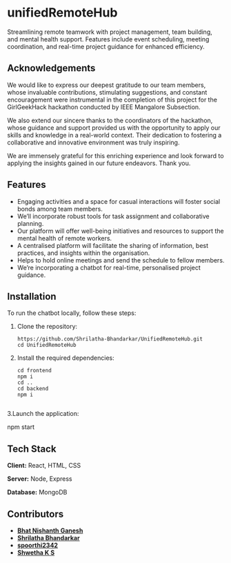 # unifiedRemoteHub
Streamlining remote teamwork with project management, team building, and mental health support. Features include event scheduling, meeting coordination, and real-time project guidance for enhanced efficiency.

## Acknowledgements

 We would like to express our deepest gratitude to our team members, whose invaluable contributions, stimulating suggestions, and constant encouragement were instrumental in the completion of this project for the GirlGeekHack hackathon conducted by IEEE Mangalore Subsection. 

We also extend our sincere thanks to the coordinators of the hackathon, whose guidance and support provided us with the opportunity to apply our skills and knowledge in a real-world context. Their dedication to fostering a collaborative and innovative environment was truly inspiring.

We are immensely grateful for this enriching experience and look forward to applying the insights gained in our future endeavors. Thank you.


## Features

- Engaging activities and a space for casual interactions will foster
social bonds among team members.
-  We’ll incorporate robust tools for task assignment and collaborative
planning.
-  Our platform will offer well-being initiatives and resources to
support the mental health of remote workers.
-  A centralised platform will facilitate the sharing of information, best
practices, and insights within the organisation.
- Helps to hold online meetings and send the schedule to
fellow members.
- We’re incorporating a chatbot for real-time, personalised
project guidance.


## Installation

To run the chatbot locally, follow these steps:

1. Clone the repository:

   ```shell
   https://github.com/Shrilatha-Bhandarkar/UnifiedRemoteHub.git
   cd UnifiedRemoteHub

2. Install the required dependencies:
   ```shell
   cd frontend
   npm i
   cd ..
   cd backend
   npm i
 
3.Launch the application:
 
   npm start



## Tech Stack

**Client:** React, HTML, CSS

**Server:** Node, Express

**Database:** MongoDB


## Contributors

- **[Bhat Nishanth Ganesh](https://github.com/BhatNishanthGanesh)**
- **[Shrilatha Bhandarkar](https://github.com/Shrilatha-Bhandarkar)**
- **[spoorthi2342](https://github.com/spoorthi2342)**
- **[Shwetha K S](https://github.com/dezuivere)**

